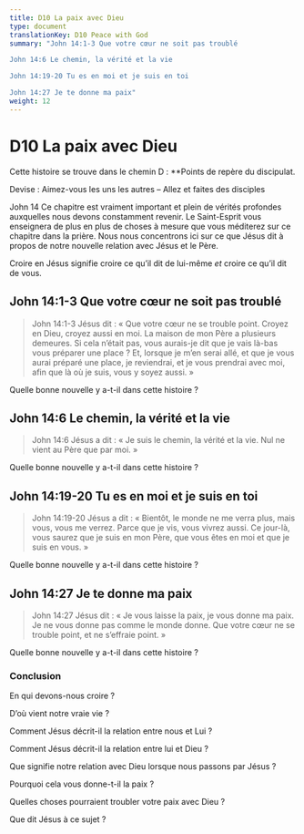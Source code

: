 ```yaml
---
title: D10 La paix avec Dieu
type: document
translationKey: D10 Peace with God
summary: "John 14:1-3 Que votre cœur ne soit pas troublé	

John 14:6 Le chemin, la vérité et la vie	

John 14:19-20 Tu es en moi et je suis en toi	

John 14:27 Je te donne ma paix"
weight: 12
---
```

# D10 La paix avec Dieu

Cette histoire se trouve dans le chemin D : **Points de repère du discipulat.

Devise : Aimez-vous les uns les autres – Allez et faites des disciples

John 14 Ce chapitre est vraiment important et plein de vérités profondes auxquelles nous devons constamment revenir. Le Saint-Esprit vous enseignera de plus en plus de choses à mesure que vous méditerez sur ce chapitre dans la prière. Nous nous concentrons ici sur ce que Jésus dit à propos de notre nouvelle relation avec Jésus et le Père.

Croire en Jésus signifie croire ce qu’il dit de lui-même *et* croire ce qu’il dit de vous.

## John 14:1-3 Que votre cœur ne soit pas troublé

>   John 14:1-3 Jésus dit : « Que votre cœur ne se trouble point. Croyez en Dieu, croyez aussi en moi. La maison de mon Père a plusieurs demeures. Si cela n’était pas, vous aurais-je dit que je vais là-bas vous préparer une place ? Et, lorsque je m’en serai allé, et que je vous aurai préparé une place, je reviendrai, et je vous prendrai avec moi, afin que là où je suis, vous y soyez aussi. »

Quelle bonne nouvelle y a-t-il dans cette histoire ?

## John 14:6 Le chemin, la vérité et la vie

>   John 14:6 Jésus a dit : « Je suis le chemin, la vérité et la vie. Nul ne vient au Père que par moi. »

Quelle bonne nouvelle y a-t-il dans cette histoire ?

## John 14:19-20 Tu es en moi et je suis en toi

>   John 14:19-20 Jésus a dit : « Bientôt, le monde ne me verra plus, mais vous, vous me verrez. Parce que je vis, vous vivrez aussi. Ce jour-là, vous saurez que je suis en mon Père, que vous êtes en moi et que je suis en vous. »

Quelle bonne nouvelle y a-t-il dans cette histoire ?

## John 14:27 Je te donne ma paix

>   John 14:27 Jésus dit : « Je vous laisse la paix, je vous donne ma paix. Je ne vous donne pas comme le monde donne. Que votre cœur ne se trouble point, et ne s’effraie point. »

Quelle bonne nouvelle y a-t-il dans cette histoire ?

### Conclusion

En qui devons-nous croire ?

D’où vient notre vraie vie ?

Comment Jésus décrit-il la relation entre nous et Lui ?

Comment Jésus décrit-il la relation entre lui et Dieu ?

Que signifie notre relation avec Dieu lorsque nous passons par Jésus ?

Pourquoi cela vous donne-t-il la paix ?

Quelles choses pourraient troubler votre paix avec Dieu ?

Que dit Jésus à ce sujet ?

